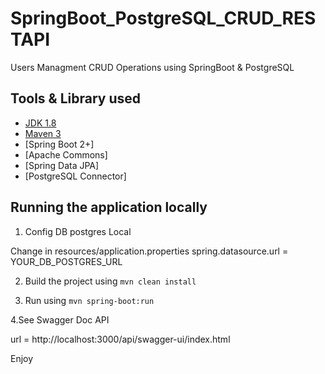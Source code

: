 # SpringBoot_PostgreSQL_CRUD_RESTAPI

Users Managment CRUD Operations using SpringBoot &amp; PostgreSQL

## Tools & Library used

- [JDK 1.8](http://www.oracle.com/technetwork/java/javase/downloads/jdk8-downloads-2133151.html)
- [Maven 3](https://maven.apache.org)
- [Spring Boot 2+]
- [Apache Commons]
- [Spring Data JPA]
- [PostgreSQL Connector]

## Running the application locally

1. Config DB postgres Local

Change in resources/application.properties
spring.datasource.url = YOUR_DB_POSTGRES_URL

2. Build the project using
   `mvn clean install`

3. Run using
   `mvn spring-boot:run`

4.See Swagger Doc API

url = http://localhost:3000/api/swagger-ui/index.html

Enjoy
